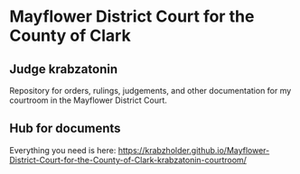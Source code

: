 # Mayflower District Court for the County of Clark
## Judge krabzatonin
Repository for orders, rulings, judgements, and other documentation for my courtroom in the Mayflower District Court.

## Hub for documents
Everything you need is here:
https://krabzholder.github.io/Mayflower-District-Court-for-the-County-of-Clark-krabzatonin-courtroom/
